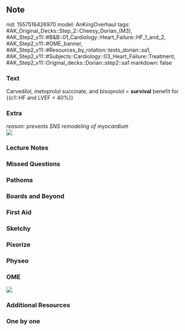 ## Note
nid: 1557516426970
model: AnKingOverhaul
tags: #AK_Original_Decks::Step_2::Cheesy_Dorian_(M3), #AK_Step2_v11::#B&B::01_Cardiology::Heart_Failure::HF_1_and_2, #AK_Step2_v11::#OME_banner, #AK_Step2_v11::#Resources_by_rotation::tests_dorian::sa1, #AK_Step2_v11::#Subjects::Cardiology::03_Heart_Failure::Treatment, #AK_Step2_v11::Original_decks::Dorian::step2::sa1
markdown: false

### Text
Carvedilol, metoprolol succinate, and bisoprolol = <b>survival</b>
benefit for {{c1::HF and LVEF < 40%}}

### Extra
<div style="display: inline !important;">
  <div style="display: inline !important;"></div>
</div><i>reason: prevents SNS remodeling of myocardium</i>
<div>
  <div>
    <div>
      <i><img src="paste-28153510625866.jpg"></i>
    </div>
  </div>
</div>

### Lecture Notes


### Missed Questions


### Pathoma


### Boards and Beyond


### First Aid


### Sketchy


### Pixorize


### Physeo


### OME
<div class="ome-widget">
  <a href="https://onlinemeded.org?ref=anki"><img src=
  "_OME_AnkiFlashcards_General_7.png"></a>
</div>

### Additional Resources


### One by one

